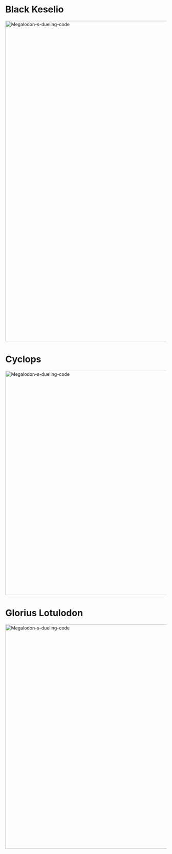 # Black Keselio

<div align="left">
    <a href="https://github.com/NOKsb/Mother-Ships/blob/main/Black%20Keselios%2C%20The%20EOT%20Crusher"><img src="https://media.discordapp.net/attachments/778662702662549537/1137732398642110484/Black_Keselios.png" width="1000" alt="Megalodon-s-dueling-code" /></a>
</div>

# Cyclops

<div align="left">
    <a href="https://github.com/NOKsb/Mother-Ships/blob/main/Cyclops"><img src="https://media.discordapp.net/attachments/778662702662549537/1081504844143132722/starblast-1677921232149.png" width="700" alt="Megalodon-s-dueling-code" /></a>
</div>

# Glorius Lotulodon

<div align="left">
    <a href="https://github.com/NOKsb/Mother-Ships/blob/main/Glorius%20Lotulodon"><img src="https://media.discordapp.net/attachments/778662702662549537/1081502329888571392/AXsyzKELDrSLAAAAAElFTkSuQmCC.png" width="700" alt="Megalodon-s-dueling-code" /></a>
</div>
